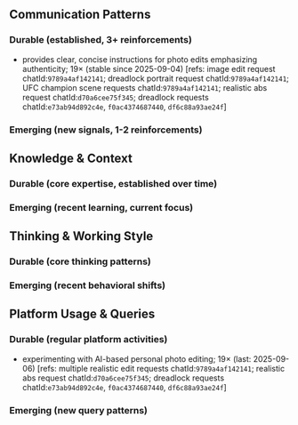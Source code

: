 ## Communication Patterns
### Durable (established, 3+ reinforcements)
- provides clear, concise instructions for photo edits emphasizing authenticity; 19× (stable since 2025-09-04) [refs: image edit request chatId:`9789a4af142141`; dreadlock portrait request chatId:`9789a4af142141`; UFC champion scene requests chatId:`9789a4af142141`; realistic abs request chatId:`d70a6cee75f345`; dreadlock requests chatId:`e73ab94d892c4e`, `f0ac4374687440`, `df6c88a93ae24f`]

### Emerging (new signals, 1-2 reinforcements)

## Knowledge & Context
### Durable (core expertise, established over time)

### Emerging (recent learning, current focus)

## Thinking & Working Style
### Durable (core thinking patterns)

### Emerging (recent behavioral shifts)

## Platform Usage & Queries
### Durable (regular platform activities)
- experimenting with AI-based personal photo editing; 19× (last: 2025-09-06) [refs: multiple realistic edit requests chatId:`9789a4af142141`; realistic abs request chatId:`d70a6cee75f345`; dreadlock requests chatId:`e73ab94d892c4e`, `f0ac4374687440`, `df6c88a93ae24f`]

### Emerging (new query patterns)